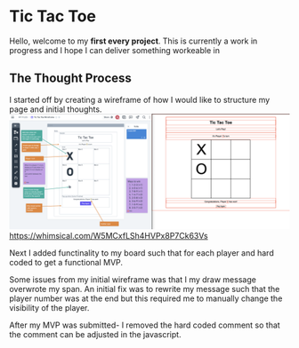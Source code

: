 # Tic Tac Toe 
Hello, welcome to my **first every project**. This is currently a work in progress and I hope I can deliver something workeable in 
## The Thought Process 
I started off by creating a wireframe of how I would like to structure my page and initial thoughts. 
![](README%20images/Screenshot%201%20Initial%20Planning%202023-02-22%20at%201.55.56%20pm.png)
https://whimsical.com/W5MCxfLSh4HVPx8P7Ck63Vs

Next I added functinality to my board such  that for each player and hard coded to get a functional MVP. 

Some issues from my initial wireframe was that I my draw message overwrote my span. An initial fix was to rewrite my message such that the player number was at the end but this required me to manually change the visibility of the player. 

After my MVP was submitted- I removed the hard coded comment so that the comment can be adjusted in the javascript. 